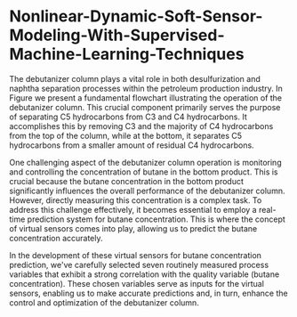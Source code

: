 # Nonlinear-Dynamic-Soft-Sensor-Modeling-With-Supervised-Machine-Learning-Techniques


The debutanizer column plays a vital role in both desulfurization and naphtha separation processes within the petroleum production industry. In Figure  we present a fundamental flowchart illustrating the operation of the debutanizer column. This crucial component primarily serves the purpose of separating C5 hydrocarbons from C3 and C4 hydrocarbons. It accomplishes this by removing C3 and the majority of C4 hydrocarbons from the top of the column, while at the bottom, it separates C5 hydrocarbons from a smaller amount of residual C4 hydrocarbons.

One challenging aspect of the debutanizer column operation is monitoring and controlling the concentration of butane in the bottom product. This is crucial because the butane concentration in the bottom product significantly influences the overall performance of the debutanizer column. However, directly measuring this concentration is a complex task. To address this challenge effectively, it becomes essential to employ a real-time prediction system for butane concentration. This is where the concept of virtual sensors comes into play, allowing us to predict the butane concentration accurately.

In the development of these virtual sensors for butane concentration prediction, we've carefully selected seven routinely measured process variables that exhibit a strong correlation with the quality variable (butane concentration). These chosen variables serve as inputs for the virtual sensors, enabling us to make accurate predictions and, in turn, enhance the control and optimization of the debutanizer column.
